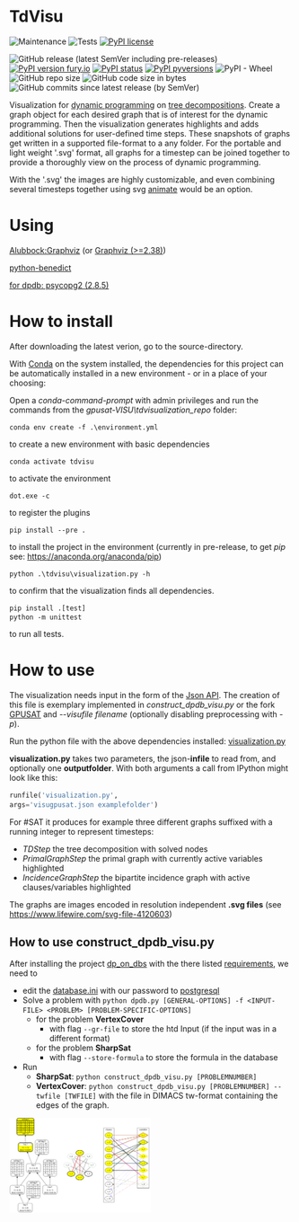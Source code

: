 # TdVisu
![Maintenance](https://img.shields.io/badge/Maintained%3F-yes-green.svg)
![Tests](https://github.com/VaeterchenFrost/tdvisu/workflows/Tests/badge.svg) 
[![PyPI license](https://img.shields.io/pypi/l/tdvisu.svg)](https://pypi.python.org/pypi/tdvisu/)

![GitHub release (latest SemVer including pre-releases)](https://img.shields.io/github/v/release/vaeterchenfrost/tdvisu?include_prereleases)
[![PyPI version fury.io](https://badge.fury.io/py/tdvisu.svg)](https://pypi.python.org/pypi/tdvisu/)
[![PyPI status](https://img.shields.io/pypi/status/tdvisu.svg)](https://pypi.python.org/pypi/tdvisu/)
[![PyPI pyversions](https://img.shields.io/pypi/pyversions/tdvisu.svg)](https://pypi.python.org/pypi/tdvisu/)
![PyPI - Wheel](https://img.shields.io/pypi/wheel/tdvisu)
![GitHub repo size](https://img.shields.io/github/repo-size/VaeterchenFrost/tdvisu)
![GitHub code size in bytes](https://img.shields.io/github/languages/code-size/VaeterchenFrost/tdvisu)
![GitHub commits since latest release (by SemVer)](https://img.shields.io/github/commits-since/VaeterchenFrost/tdvisu/latest)



Visualization for [dynamic programming](https://en.wikipedia.org/wiki/Dynamic_programming) on [tree decompositions](https://en.wikipedia.org/wiki/Tree_decomposition).
Create a graph object for each desired graph that is of interest for the dynamic programming.
Then the visualization generates highlights and adds additional solutions for user-defined time steps.
These snapshots of graphs get written in a supported file-format to a any folder.
For the portable and light weight '.svg' format, all graphs for a timestep can be joined together to provide a thoroughly view on the process of dynamic programming.

With the '.svg' the images are highly customizable, and even combining several timesteps together using svg [animate](https://developer.mozilla.org/en-US/docs/Web/SVG/Element/animate) would be an option.


# Using
[Alubbock:Graphviz](https://anaconda.org/alubbock/graphviz) (or [Graphviz (>=2.38)](https://graphviz.gitlab.io/download/))

[python-benedict](https://pypi.org/project/python-benedict/)

[for dpdb: psycopg2 (2.8.5)](https://www.psycopg.org/docs/index.html)

# How to install

After downloading the latest verion, go to the source-directory. 

With [Conda](https://docs.conda.io/en/latest/) on the system installed, the dependencies for this project can be automatically installed in a new environment - or in a place of your choosing:

Open a *conda-command-prompt* with admin privileges and run the commands from the *gpusat-VISU\tdvisualization_repo* folder:
```shell
conda env create -f .\environment.yml
```
to create a new environment with basic dependencies
```shell
conda activate tdvisu
```
to activate the environment
```shell
dot.exe -c
```
to register the plugins
```shell
pip install --pre .
```
to install the project in the environment (currently in pre-release, to get *pip* see: https://anaconda.org/anaconda/pip)
```shell
python .\tdvisu\visualization.py -h
```
to confirm that the visualization finds all dependencies.
```shell
pip install .[test] 
python -m unittest
```
to run all tests.


# How to use

The visualization needs input in the form of the [Json API](https://github.com/VaeterchenFrost/gpusat-VISU/blob/master/JsonAPI_v1.3.md).
The creation of this file is exemplary implemented in *construct_dpdb_visu.py* or the fork [GPUSAT](https://github.com/VaeterchenFrost/GPUSAT) and *--visufile filename* (optionally disabling preprocessing with *-p*).

Run the python file with the above dependencies installed:
[visualization.py](https://github.com/VaeterchenFrost/gpusat-VISU/blob/master/satvisualization_repo/satvisu/visualization.py)

**visualization.py** takes two parameters, the json-**infile** to read from, and optionally one **outputfolder**.
With both arguments a call from IPython might look like this:

```python
runfile('visualization.py', 
args='visugpusat.json examplefolder')
```

For #SAT it produces for example three different graphs suffixed with a running integer to represent timesteps:

+ *TDStep* the tree decomposition with solved nodes
+ *PrimalGraphStep* the primal graph with currently active variables highlighted
+ *IncidenceGraphStep* the bipartite incidence graph with active clauses/variables highlighted

The graphs are images encoded in resolution independent **.svg files** (see https://www.lifewire.com/svg-file-4120603)

## How to use construct_dpdb_visu.py
After installing the project [dp_on_dbs](https://github.com/hmarkus/dp_on_dbs) with the there listed [requirements](https://github.com/hmarkus/dp_on_dbs#requirements), we need to
- edit the [database.ini](https://github.com/VaeterchenFrost/tdvisu/blob/master/tdvisu/database.ini) with our password to [postgresql](https://www.postgresql.org/)
- Solve a problem with `python dpdb.py [GENERAL-OPTIONS] -f <INPUT-FILE> <PROBLEM> [PROBLEM-SPECIFIC-OPTIONS]`
  - for the problem **VertexCover** 
    - with flag `--gr-file` to store the htd Input (if the input was in a different format)
  - for the problem **SharpSat**
    - with flag `--store-formula` to store the formula in the database
- Run 
  - **SharpSat**: `python construct_dpdb_visu.py [PROBLEMNUMBER]`
  - **VertexCover**: `python construct_dpdb_visu.py [PROBLEMNUMBER] --twfile [TWFILE]` 
   with the file in DIMACS tw-format containing the edges of the graph.
  

<img src="doc/images/combined6DA4.svg" alt="Example SharpSat" width="50%"/>
